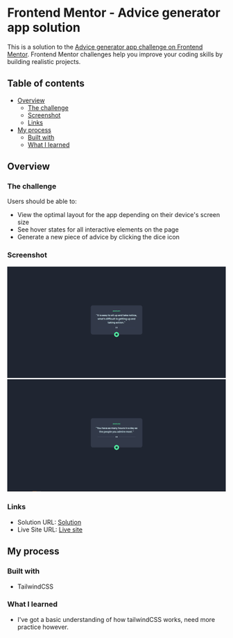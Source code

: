 # Frontend Mentor - Advice generator app solution

This is a solution to the [Advice generator app challenge on Frontend Mentor](https://www.frontendmentor.io/challenges/advice-generator-app-QdUG-13db). Frontend Mentor challenges help you improve your coding skills by building realistic projects.

## Table of contents

- [Overview](#overview)
  - [The challenge](#the-challenge)
  - [Screenshot](#screenshot)
  - [Links](#links)
- [My process](#my-process)
  - [Built with](#built-with)
  - [What I learned](#what-i-learned)

## Overview

### The challenge

Users should be able to:

- View the optimal layout for the app depending on their device's screen size
- See hover states for all interactive elements on the page
- Generate a new piece of advice by clicking the dice icon

### Screenshot

![](./design/screenshotone.JPG)
![](./design/screenshottwo.jpg)

### Links

- Solution URL: [Solution](https://www.frontendmentor.io/solutions/advice-generator-app-t2wpdFc46o)
- Live Site URL: [Live site](https://advice-generator-eas.netlify.app/)

## My process

### Built with

- TailwindCSS

### What I learned

- I've got a basic understanding of how tailwindCSS works, need more practice however.
